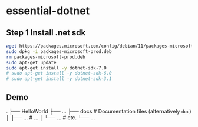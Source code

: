 # essential-dotnet

## Step 1 Install .net sdk

```bash
wget https://packages.microsoft.com/config/debian/11/packages-microsoft-prod.deb -O packages-microsoft-prod.deb
sudo dpkg -i packages-microsoft-prod.deb
rm packages-microsoft-prod.deb
sudo apt-get update
sudo apt-get install -y dotnet-sdk-7.0
# sudo apt-get install -y dotnet-sdk-6.0
# sudo apt-get install -y dotnet-sdk-3.1
```


## Demo

.
├── HelloWorld
├── ...
├── docs                    # Documentation files (alternatively `doc`)
│   ├── ...              # ...
│   └── ...                 # etc.
└── ...
